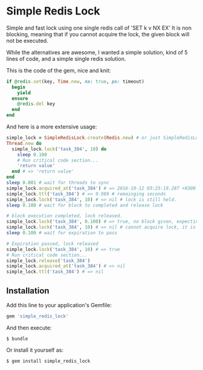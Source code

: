 # Simple Redis Lock

Simple and fast lock using one single redis call of 'SET k v NX EX'
It is non blocking, meaning that if you cannot acquire the lock, the given block will not be executed.

While the alternatives are awesome, I wanted a simple solution, kind of 5 lines of code, and a simple single redis solution.

This is the code of the gem, nice and knit:
```ruby
if @redis.set(key, Time.now, nx: true, px: timeout)
  begin
    yield
  ensure
    @redis.del key
  end
end
```

And here is a more extensive usage:
```ruby
simple_lock = SimpleRedisLock.create(Redis.new) # or just SimpleRedisLock.create
Thread.new do
  simple_lock.lock('task_384', 10) do
    sleep 0.100
    # Run critical code section...
    'return value'
  end # => 'return value'
end
sleep 0.001 # wait for threads to sync
simple_lock.acquired_at('task_384') # => 2016-10-12 03:25:19.287 +0300
simple_lock.ttl('task_384') # => 9.989 # remainging seconds
simple_lock.lock('task_384', 10) # => nil # lock is still held.
sleep 0.100 # wait for block to completed and release lock

# block execution completed, lock released.
simple_lock.lock('task_384', 0.100) # => true, no block given, expecting it to expire in 100ms even if not released.
simple_lock.lock('task_384', 10) # => nil # cannot acquire lock, it is still held
sleep 0.100 # wait for expiration to pass

# Expiration passed, lock released
simple_lock.lock('task_384', 10) # => true
# Run critical code section...
simple_lock.release('task_384')
simple_lock.acquired_at('task_384') # => nil
simple_lock.ttl('task_384') # => nil
```



## Installation

Add this line to your application's Gemfile:

```ruby
gem 'simple_redis_lock'
```

And then execute:

    $ bundle

Or install it yourself as:

    $ gem install simple_redis_lock


